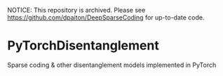 NOTICE: This repository is archived. Please see https://github.com/dpaiton/DeepSparseCoding for up-to-date code.

# PyTorchDisentanglement
Sparse coding & other disentanglement models implemented in PyTorch
